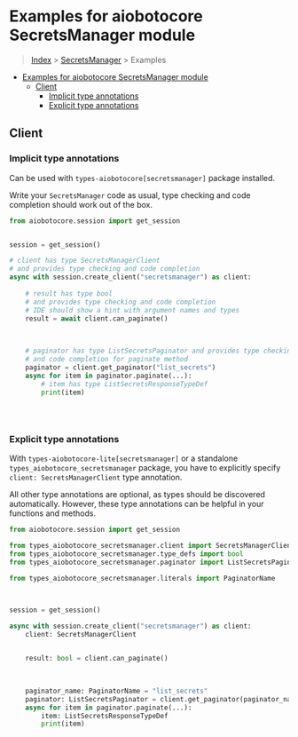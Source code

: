 <a id="examples-for-aiobotocore-secretsmanager-module"></a>

# Examples for aiobotocore SecretsManager module

> [Index](../README.md) > [SecretsManager](./README.md) > Examples

- [Examples for aiobotocore SecretsManager module](#examples-for-aiobotocore-secretsmanager-module)
  - [Client](#client)
    - [Implicit type annotations](#implicit-type-annotations)
    - [Explicit type annotations](#explicit-type-annotations)

<a id="client"></a>

## Client

<a id="implicit-type-annotations"></a>

### Implicit type annotations

Can be used with `types-aiobotocore[secretsmanager]` package installed.

Write your `SecretsManager` code as usual, type checking and code completion
should work out of the box.

```python
from aiobotocore.session import get_session


session = get_session()

# client has type SecretsManagerClient
# and provides type checking and code completion
async with session.create_client("secretsmanager") as client:
    
    # result has type bool
    # and provides type checking and code completion
    # IDE should show a hint with argument names and types
    result = await client.can_paginate()
    

    
    # paginator has type ListSecretsPaginator and provides type checking
    # and code completion for paginate method
    paginator = client.get_paginator("list_secrets")
    async for item in paginator.paginate(...):
        # item has type ListSecretsResponseTypeDef
        print(item)
    

    
```

<a id="explicit-type-annotations"></a>

### Explicit type annotations

With `types-aiobotocore-lite[secretsmanager]` or a standalone
`types_aiobotocore_secretsmanager` package, you have to explicitly specify
`client: SecretsManagerClient` type annotation.

All other type annotations are optional, as types should be discovered
automatically. However, these type annotations can be helpful in your functions
and methods.

```python
from aiobotocore.session import get_session

from types_aiobotocore_secretsmanager.client import SecretsManagerClient
from types_aiobotocore_secretsmanager.type_defs import bool
from types_aiobotocore_secretsmanager.paginator import ListSecretsPaginator

from types_aiobotocore_secretsmanager.literals import PaginatorName



session = get_session()

async with session.create_client("secretsmanager") as client:
    client: SecretsManagerClient

    
    result: bool = client.can_paginate()
    

    
    paginator_name: PaginatorName = "list_secrets"
    paginator: ListSecretsPaginator = client.get_paginator(paginator_name)
    async for item in paginator.paginate(...):
        item: ListSecretsResponseTypeDef
        print(item)
    

    
```
